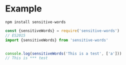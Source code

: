 # Example

```shell
npm install sensitive-words
```
```javascript
const {sensitiveWords} = require('sensitive-words')
// ES2015
import {sensitiveWords} from 'sensitive-words'


console.log(sensitiveWords('This is a test', ['a']))
// This is *** test
```

